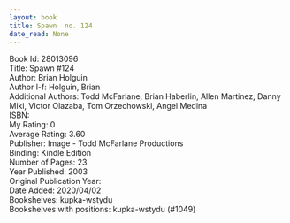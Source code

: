 ```yaml
---
layout: book
title: Spawn  no. 124
date_read: None
---
```


Book Id: 28013096<br />
Title: Spawn #124<br />
Author: Brian Holguin<br />
Author l-f: Holguin, Brian<br />
Additional Authors: Todd McFarlane, Brian Haberlin, Allen Martinez, Danny Miki, Victor Olazaba, Tom Orzechowski, Angel  Medina<br />
ISBN: <br />
My Rating: 0<br />
Average Rating: 3.60<br />
Publisher: Image - Todd McFarlane Productions<br />
Binding: Kindle Edition<br />
Number of Pages: 23<br />
Year Published: 2003<br />
Original Publication Year: <br />
Date Added: 2020/04/02<br />
Bookshelves: kupka-wstydu<br />
Bookshelves with positions: kupka-wstydu (#1049)<br />


